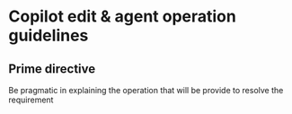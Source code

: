 # Copilot edit & agent operation guidelines

## Prime directive

Be pragmatic in explaining the operation that will be provide to resolve the requirement